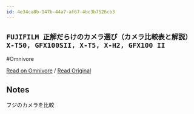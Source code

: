 ```yaml
---
id: 4e34ca8b-147b-44a7-af67-4bc3b7526cb3
---
```


## `FUJIFILM 正解だらけのカメラ選び（カメラ比較表と解説）X-T50, GFX100SII, X-T5, X-H2, GFX100 II`
#Omnivore

[Read on Omnivore](https://omnivore.app/me/https-youtu-be-y-tdd-og-crxo-si-zwk-sty-tk-e-jz-jab-9-1904a983711) / [Read Original](https://youtu.be/yTDD_OgCrxo?si=Zwk-StyTkEJzJAB9)

## Notes

フジのカメラを比較

